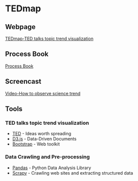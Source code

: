 # TEDmap

## Webpage
[TEDmap-TED talks topic trend visualization](https://cwkenwaysun.github.io/TEDmap/)

## Process Book
[Process Book](https://github.com/cwkenwaysun/TEDmap/blob/master/final_report/ProcessBook_v1.pdf)

## Screencast
[Video-How to observe science trend](https://github.com/cwkenwaysun/TEDmap/blob/master/final_report/ProcessBook_v1.pdf)

## Tools
### TED talks topic trend visualization
* [TED](https://www.ted.com/) - Ideas worth spreading
* [D3.js](https://d3js.org/) - Data-Driven Documents
* [Bootstrap](http://getbootstrap.com/) - Web toolkit

### Data Crawling and Pre-processing

* [Pandas](http://pandas.pydata.org/) - Python Data Analysis Library
* [Scrapy](https://docs.scrapy.org/en/latest/index.html) - Crawling web sites and extracting structured data

